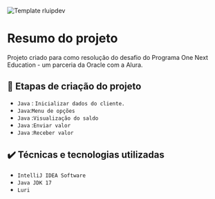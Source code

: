 ![Template rluipdev](https://github.com/rluispdev/desafioJavaContaBancariaVirtual/commit/253c184f6f68f96c7e4b3ee75dbe5a1e676a6f88)
 # Resumo do projeto
Projeto  criado para como resolução do desafio do  Programa One Next Education - um parceria da Oracle com a Alura.

## 🔨 Etapas de criação do projeto
 
- `Java` : `Inicializar dados do cliente.`   
- `Java`:`Menu de opções` 
- `Java` :`Visualização do saldo`
- `Java` :`Enviar valor`
- `Java` :`Receber valor`
  
## ✔️ Técnicas e tecnologias utilizadas

- ``IntelliJ IDEA Software``
- ``Java JDK 17``
- ``Luri``
 
